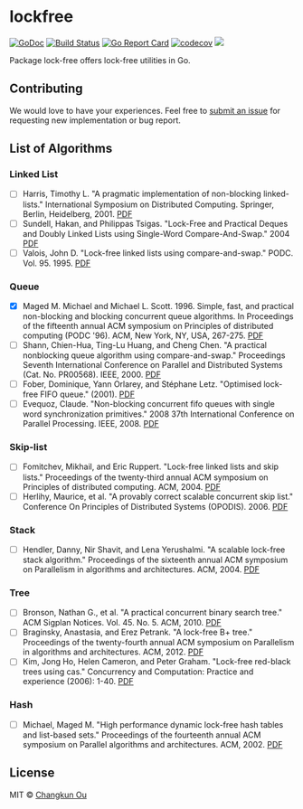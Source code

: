 # lockfree

[![GoDoc](https://godoc.org/github.com/changkun/lockfree?status.svg)](https://godoc.org/github.com/changkun/lockfree)
[![Build Status](https://travis-ci.org/changkun/lockfree.svg?branch=master)](https://travis-ci.org/changkun/lockfree) [![Go Report Card](https://goreportcard.com/badge/github.com/changkun/lockfree)](https://goreportcard.com/report/github.com/changkun/lockfree) [![codecov](https://codecov.io/gh/changkun/lockfree/branch/master/graph/badge.svg)](https://codecov.io/gh/changkun/lockfree) [![](https://img.shields.io/github/release/changkun/lockfree/all.svg)](https://github.com/changkun/lockfree/releases)

Package lock-free offers lock-free utilities in Go.

## Contributing

We would love to have your experiences. Feel free to [submit an issue](https://github.com/changkun/lockfree/issues/new) for requesting new implementation or bug report.

## List of Algorithms

### Linked List

- [ ] Harris, Timothy L. "A pragmatic implementation of non-blocking linked-lists." International Symposium on Distributed Computing. Springer, Berlin, Heidelberg, 2001. [PDF](https://pdfs.semanticscholar.org/68a9/005a5ec10daece36ca5ecb9cad7be44770b1.pdf)
- [ ] Sundell, Hakan, and Philippas Tsigas. "Lock-Free and Practical Deques and Doubly Linked Lists using Single-Word Compare-And-Swap." 2004 [PDF](https://pdfs.semanticscholar.org/8a68/f45bd32ed050a96faa24139ab71178258f13.pdf)
- [ ] Valois, John D. "Lock-free linked lists using compare-and-swap." PODC. Vol. 95. 1995. [PDF](http://citeseerx.ist.psu.edu/viewdoc/download?doi=10.1.1.41.9506&rep=rep1&type=pdf)

### Queue

- [x] Maged M. Michael and Michael L. Scott. 1996. Simple, fast, and practical non-blocking and blocking concurrent queue algorithms. In Proceedings of the fifteenth annual ACM symposium on Principles of distributed computing (PODC '96). ACM, New York, NY, USA, 267-275. [PDF](https://apps.dtic.mil/dtic/tr/fulltext/u2/a309412.pdf)
- [ ] Shann, Chien-Hua, Ting-Lu Huang, and Cheng Chen. "A practical nonblocking queue algorithm using compare-and-swap." Proceedings Seventh International Conference on Parallel and Distributed Systems (Cat. No. PR00568). IEEE, 2000. [PDF](http://citeseerx.ist.psu.edu/viewdoc/download?doi=10.1.1.199.7928&rep=rep1&type=pdf)
- [ ] Fober, Dominique, Yann Orlarey, and Stéphane Letz. "Optimised lock-free FIFO queue." (2001). [PDF](https://hal.archives-ouvertes.fr/hal-02158792/document)
- [ ] Evequoz, Claude. "Non-blocking concurrent fifo queues with single word synchronization primitives." 2008 37th International Conference on Parallel Processing. IEEE, 2008. [PDF](https://www.liblfds.org/downloads/white%20papers/%5BQueue%5D%20-%20%5BEvequoz%5D%20-%20Non-Blocking%20Concurrent%20FIFO%20Queues%20With%20Single%20Word%20Synchroniation%20Primitives.pdf)

### Skip-list

- [ ] Fomitchev, Mikhail, and Eric Ruppert. "Lock-free linked lists and skip lists." Proceedings of the twenty-third annual ACM symposium on Principles of distributed computing. ACM, 2004. [PDF](http://people.scs.carleton.ca/~edwardduong/PDF_files_of_relevant_papers/2004%20-%20Lock-free%20Linked%20List%20and%20Skip%20Lists.pdf)
- [ ] Herlihy, Maurice, et al. "A provably correct scalable concurrent skip list." Conference On Principles of Distributed Systems (OPODIS). 2006. [PDF](http://citeseerx.ist.psu.edu/viewdoc/download?doi=10.1.1.170.719&rep=rep1&type=pdf)

### Stack

- [ ] Hendler, Danny, Nir Shavit, and Lena Yerushalmi. "A scalable lock-free stack algorithm." Proceedings of the sixteenth annual ACM symposium on Parallelism in algorithms and architectures. ACM, 2004. [PDF](http://www.inf.ufsc.br/~dovicchi/pos-ed/pos/artigos/p206-hendler.pdf)

### Tree

- [ ] Bronson, Nathan G., et al. "A practical concurrent binary search tree." ACM Sigplan Notices. Vol. 45. No. 5. ACM, 2010. [PDF](http://www.academia.edu/download/42135309/ppopp207-bronson.pdf)
- [ ] Braginsky, Anastasia, and Erez Petrank. "A lock-free B+ tree." Proceedings of the twenty-fourth annual ACM symposium on Parallelism in algorithms and architectures. ACM, 2012. [PDF](http://www.cs.technion.ac.il/~erez/Papers/lfbtree-full.pdf)
- [ ] Kim, Jong Ho, Helen Cameron, and Peter Graham. "Lock-free red-black trees using cas." Concurrency and Computation: Practice and experience (2006): 1-40. [PDF](https://www.cs.umanitoba.ca/~hacamero/Research/RBTreesKim.pdf)

### Hash

- [ ] Michael, Maged M. "High performance dynamic lock-free hash tables and list-based sets." Proceedings of the fourteenth annual ACM symposium on Parallel algorithms and architectures. ACM, 2002. [PDF](http://citeseerx.ist.psu.edu/viewdoc/download?doi=10.1.1.114.5854&rep=rep1&type=pdf)

## License

MIT &copy; [Changkun Ou](https://changkun.de)
